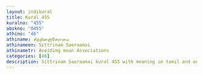 ```yaml
---
layout: indikural
title: Kural 455
kuralno: "455"
abskno: "0455"
athino: "46"
athiname: சிற்றினஞ்சேராமை
athinameen: Sittrinam Saeraamai
athinametr: Avoiding mean Associations
categories: [46]
description: Sittrinam Saeraamai kural 455 with meaning in tamil and english 
---
```


